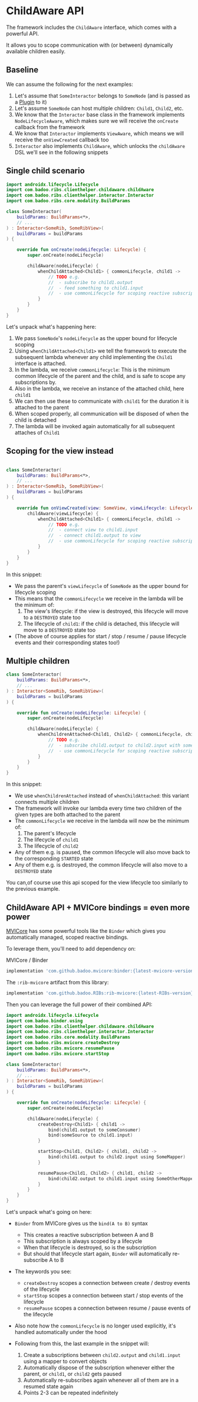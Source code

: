 # ChildAware API

The framework includes the `ChildAware` interface, which comes with a powerful API.

It allows you to scope communication with (or between) dynamically available children easily.


## Baseline

We can assume the following for the next examples:

1. Let's assume that `SomeInteractor` belongs to `SomeNode` (and is passed as a [Plugin](../basics/plugins.md) to it)
2. Let's assume `SomeNode` can host multiple children: `Child1`, `Child2`, etc.
3. We know that the `Interactor` base class in the framework implements `NodeLifecycleAware`, which makes sure we will receive the `onCreate` callback from the framework
4. We know that `Interactor` implements `ViewAware`, which means we will receive the `onViewCreated` callback too
5. `Interactor` also implements `ChildAware`, which unlocks the `childAware` DSL we'll see in the following snippets


## Single child scenario

```kotlin
import androidx.lifecycle.Lifecycle
import com.badoo.ribs.clienthelper.childaware.childAware
import com.badoo.ribs.clienthelper.interactor.Interactor
import com.badoo.ribs.core.modality.BuildParams

class SomeInteractor(
    buildParams: BuildParams<*>,
    // ...
) : Interactor<SomeRib, SomeRibView>(
    buildParams = buildParams
) {

    override fun onCreate(nodeLifecycle: Lifecycle) {
        super.onCreate(nodeLifecycle)

        childAware(nodeLifecycle) {
            whenChildAttached<Child1> { commonLifecycle, child1 ->
                // TODO e.g.
                //  - subscribe to child1.output
                //  - feed something to child1.input
                //  - use commonLifecycle for scoping reactive subscriptions
            }
        }
    }
}
```

Let's unpack what's happening here:

1. We pass `SomeNode`'s `nodeLifecycle` as the upper bound for lifecycle scoping
2. Using `whenChildAttached<Child1>` we tell the framework to execute the subsequent lambda whenever any child implementing the `Child1` interface is attached.
3. In the lambda, we receive `commonLifecycle`: This is the minimum common lifecycle of the parent and the child, and is safe to scope any subscriptions by.
4. Also in the lambda, we receive an instance of the attached child, here `child1`
5. We can then use these to communicate with `child1` for the duration it is attached to the parent
6. When scoped properly, all communication will be disposed of when the child is detached
7. The lambda will be invoked again automatically for all subsequent attaches of `Child1`


## Scoping for the view instead

```kotlin

class SomeInteractor(
    buildParams: BuildParams<*>,
    // ...
) : Interactor<SomeRib, SomeRibView>(
    buildParams = buildParams
) {

    override fun onViewCreated(view: SomeView, viewLifecycle: Lifecycle) {
        childAware(viewLifecycle) {
            whenChildAttached<Child1> { commonLifecycle, child1 ->
                // TODO e.g.
                //  - connect view to child1.input
                //  - connect child1.output to view
                //  - use commonLifecycle for scoping reactive subscriptions
            }
        }
    }
}
```

In this snippet:

- We pass the parent's `viewLifecycle` of `SomeNode` as the upper bound for lifecycle scoping
- This means that the `commonLifecycle` we receive in the lambda will be the minimum of:
  1. The view's lifecycle: if the view is destroyed, this lifecycle will move to a `DESTROYED` state too
  2. The lifecycle of `child1`: if the child is detached, this lifecycle will move to a `DESTROYED` state too
- (The above of course applies for start / stop / resume / pause lifecycle events and their corresponding states too!)



## Multiple children

```kotlin
class SomeInteractor(
    buildParams: BuildParams<*>,
    // ...
) : Interactor<SomeRib, SomeRibView>(
    buildParams = buildParams
) {

    override fun onCreate(nodeLifecycle: Lifecycle) {
        super.onCreate(nodeLifecycle)

        childAware(nodeLifecycle) {
            whenChildrenAttached<Child1, Child2> { commonLifecycle, child1, child2 ->
                // TODO e.g.
                //  - subscribe child1.output to child2.input with some mapping
                //  - use commonLifecycle for scoping reactive subscriptions
            }
        }
    }
}
```

In this snippet:

- We use `whenChildrenAttached` instead of `whenChildAttached`: this variant connects multiple children
- The framework will invoke our lambda every time two children of the given types are both attached to the parent
- The `commonLifecycle` we receive in the lambda will now be the minimum of:
  1. The parent's lifecycle
  2. The lifecycle of `child1`
  3. The lifecycle of `child2`
- Any of them e.g. is paused, the common lifecycle will also move back to the corresponding `STARTED` state
- Any of them e.g. is destroyed, the common lifecycle will also move to a `DESTROYED` state

You can,of course use this api scoped for the view lifecycle too similarly to the previous example.


## ChildAware API + MVICore bindings = even more power

[MVICore](https://github.com/badoo/MVICore) has some powerful tools like the `Binder` which gives you automatically managed, scoped reactive bindings.

To leverage them, you'll need to add dependency on:

MVICore / Binder
```groovy
implementation 'com.github.badoo.mvicore:binder:{latest-mvicore-version}'
```

The `:rib-mvicore` artifact from this library:
```groovy
implementation 'com.github.badoo.RIBs:rib-mvicore:{latest-RIBs-version}'
```

Then you can leverage the full power of their combined API:

```kotlin
import androidx.lifecycle.Lifecycle
import com.badoo.binder.using
import com.badoo.ribs.clienthelper.childaware.childAware
import com.badoo.ribs.clienthelper.interactor.Interactor
import com.badoo.ribs.core.modality.BuildParams
import com.badoo.ribs.mvicore.createDestroy
import com.badoo.ribs.mvicore.resumePause
import com.badoo.ribs.mvicore.startStop

class SomeInteractor(
    buildParams: BuildParams<*>,
    // ...
) : Interactor<SomeRib, SomeRibView>(
    buildParams = buildParams
) {

    override fun onCreate(nodeLifecycle: Lifecycle) {
        super.onCreate(nodeLifecycle)

        childAware(nodeLifecycle) {
            createDestroy<Child1> { child1 ->
                bind(child1.output to someConsumer)
                bind(someSource to child1.input)
            }

            startStop<Child1, Child2> { child1, child2 ->
                bind(child1.output to child2.input using SomeMapper)
            }

            resumePause<Child1, Child2> { child1, child2 ->
                bind(child2.output to child1.input using SomeOtherMapper)
            }
        }
    }
}
```

Let's unpack what's going on here:

- `Binder` from MVICore gives us the `bind(A to B)` syntax
  - This creates a reactive subscription between A and B
  - This subscription is always scoped by a lifecycle
  - When that lifecycle is destroyed, so is the subscription
  - But should that lifecycle start again, `Binder` will automatically re-subscribe A to B

- The keywords you see:
  - `createDestroy` scopes a connection between create / destroy events of the lifecycle
  - `startStop` scopes a connection between start / stop events of the lifecycle
  - `resumePause` scopes a connection between resume / pause events of the lifecycle

- Also note how the `commonLifecycle` is no longer used explicitly, it's handled automatically under the hood

- Following from this, the last example in the snippet will:
  1. Create a subscriptions between `child2.output` and `child1.input` using a mapper to convert objects
  2. Automatically dispose of the subscription whenever either the parent, or `child1`, or `child2` gets paused
  3. Automatically re-subscribes again whenever all of them are in a resumed state again
  4. Points 2-3 can be repeated indefinitely
